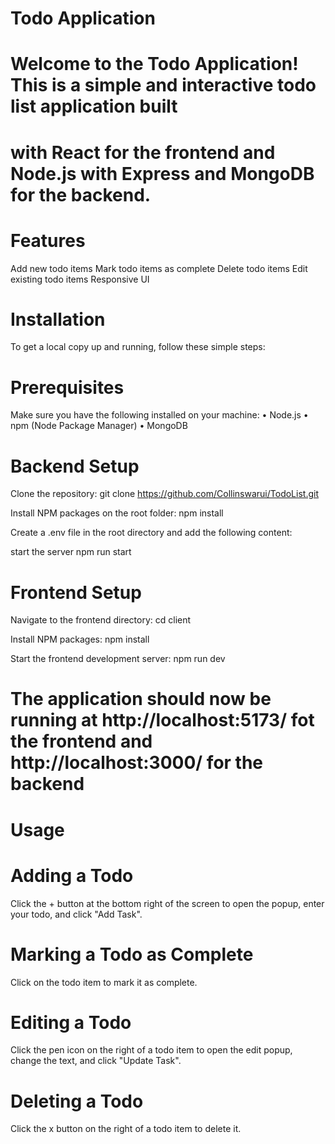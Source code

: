 # Todo Application
# Welcome to the Todo Application! This is a simple and interactive todo list application built
# with React for the frontend and Node.js with Express and MongoDB for the backend.

# Features
  Add new todo items
  Mark todo items as complete
  Delete todo items
  Edit existing todo items
  Responsive UI

# Installation
To get a local copy up and running, follow these simple steps:

# Prerequisites
  Make sure you have the following installed on your machine:
  • Node.js
  • npm (Node Package Manager)
  • MongoDB

# Backend Setup
Clone the repository:
git clone https://github.com/Collinswarui/TodoList.git

Install NPM packages on the root folder:
npm install

Create a .env file in the root directory and add the following content:

start the server
npm run start


# Frontend Setup
Navigate to the frontend directory:
cd client

Install NPM packages:
npm install

Start the frontend development server:
npm run dev

# The application should now be running at  http://localhost:5173/  fot the frontend and  http://localhost:3000/  for the backend


# Usage
# Adding a Todo
Click the + button at the bottom right of the screen to open the popup, enter your todo, and click
"Add Task".

# Marking a Todo as Complete
Click on the todo item to mark it as complete.

# Editing a Todo
Click the pen icon on the right of a todo item to open the edit popup, change the text, and click
"Update Task".

# Deleting a Todo
Click the x button on the right of a todo item to delete it.
